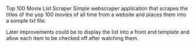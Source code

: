 Top 100 Movie List Scraper
Simple webscraper application that scrapes the titles of the yop 100 movies of all time from a website and places them into a somple txt file.

Later improvements could be to display the list into a front end template and allow each item to be checked off after watching them.